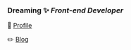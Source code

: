 ### Dreaming :sparkles: <i>Front-end Developer</i>
<!--
**3eonah/3eonah** is a ✨ _special_ ✨ repository because its `README.md` (this file) appears on your GitHub profile.

Here are some ideas to get you started:

- 🔭 I’m currently working on ...
- 🌱 I’m currently learning 
- 👯 I’m looking to collaborate on ...
- 🤔 I’m looking for help with ...
- 💬 Ask me about ...
- 📫 How to reach me: ...
- 😄 Pronouns: ...
- ⚡ Fun fact: ...
-->

:wave: [Profile](https://moored-pilot-de6.notion.site/7897b177208e447bbecece6b80e17246)

:pencil2: [Blog](https://velog.io/@3eonah) 

